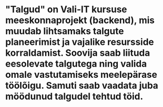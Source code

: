 # "Talgud" on Vali-IT kursuse meeskonnaprojekt (backend), mis muudab lihtsamaks talgute planeerimist ja vajalike resursside korraldamist. Soovija saab liituda eesolevate talgutega ning valida omale vastutamiseks meelepärase töölõigu. Samuti saab vaadata juba möödunud talgudel tehtud töid. 
